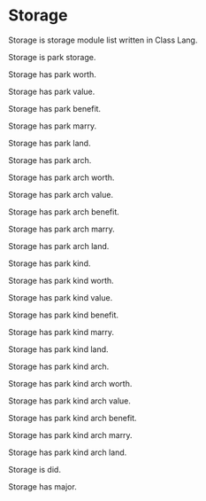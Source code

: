 # Storage

Storage is storage module list written in Class Lang.

Storage is park storage.

Storage has park worth.

Storage has park value.

Storage has park benefit.

Storage has park marry.

Storage has park land.

Storage has park arch.

Storage has park arch worth.

Storage has park arch value.

Storage has park arch benefit.

Storage has park arch marry.

Storage has park arch land.

Storage has park kind.

Storage has park kind worth.

Storage has park kind value.

Storage has park kind benefit.

Storage has park kind marry.

Storage has park kind land.

Storage has park kind arch.

Storage has park kind arch worth.

Storage has park kind arch value.

Storage has park kind arch benefit.

Storage has park kind arch marry.

Storage has park kind arch land.

Storage is did.

Storage has major.